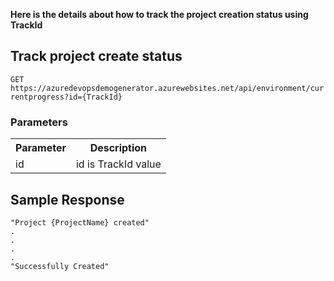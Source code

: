 **Here is the details about how to track the project creation status using TrackId**

## Track project create status

 `GET https://azuredevopsdemogenerator.azurewebsites.net/api/environment/currentprogress?id={TrackId}`

### Parameters
<table>
  <tr>
    <th>Parameter</th>
    <th>Description</th>
  </tr>
  <tr>
    <td>id</td>
    <td>id is TrackId value</td>
  </tr>
</table>

## Sample Response
```
"Project {ProjectName} created"
.
.
.
.
"Successfully Created"
```
